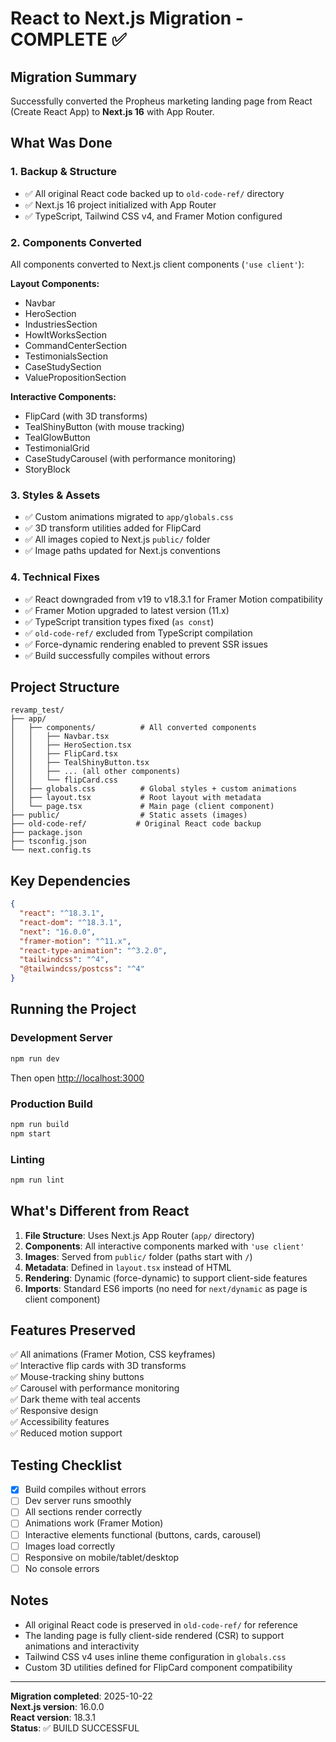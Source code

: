 # React to Next.js Migration - COMPLETE ✅

## Migration Summary

Successfully converted the Propheus marketing landing page from React (Create React App) to **Next.js 16** with App Router.

## What Was Done

### 1. Backup & Structure
- ✅ All original React code backed up to `old-code-ref/` directory
- ✅ Next.js 16 project initialized with App Router
- ✅ TypeScript, Tailwind CSS v4, and Framer Motion configured

### 2. Components Converted
All components converted to Next.js client components (`'use client'`):

**Layout Components:**
- Navbar
- HeroSection
- IndustriesSection  
- HowItWorksSection
- CommandCenterSection
- TestimonialsSection
- CaseStudySection
- ValuePropositionSection

**Interactive Components:**
- FlipCard (with 3D transforms)
- TealShinyButton (with mouse tracking)
- TealGlowButton
- TestimonialGrid
- CaseStudyCarousel (with performance monitoring)
- StoryBlock

### 3. Styles & Assets
- ✅ Custom animations migrated to `app/globals.css`
- ✅ 3D transform utilities added for FlipCard
- ✅ All images copied to Next.js `public/` folder
- ✅ Image paths updated for Next.js conventions

### 4. Technical Fixes
- ✅ React downgraded from v19 to v18.3.1 for Framer Motion compatibility
- ✅ Framer Motion upgraded to latest version (11.x)
- ✅ TypeScript transition types fixed (`as const`)
- ✅ `old-code-ref/` excluded from TypeScript compilation
- ✅ Force-dynamic rendering enabled to prevent SSR issues
- ✅ Build successfully compiles without errors

## Project Structure

```
revamp_test/
├── app/
│   ├── components/          # All converted components
│   │   ├── Navbar.tsx
│   │   ├── HeroSection.tsx
│   │   ├── FlipCard.tsx
│   │   ├── TealShinyButton.tsx
│   │   ├── ... (all other components)
│   │   └── flipCard.css
│   ├── globals.css          # Global styles + custom animations
│   ├── layout.tsx           # Root layout with metadata
│   └── page.tsx             # Main page (client component)
├── public/                  # Static assets (images)
├── old-code-ref/           # Original React code backup
├── package.json
├── tsconfig.json
└── next.config.ts
```

## Key Dependencies

```json
{
  "react": "^18.3.1",
  "react-dom": "^18.3.1",
  "next": "16.0.0",
  "framer-motion": "^11.x",
  "react-type-animation": "^3.2.0",
  "tailwindcss": "^4",
  "@tailwindcss/postcss": "^4"
}
```

## Running the Project

### Development Server
```bash
npm run dev
```
Then open [http://localhost:3000](http://localhost:3000)

### Production Build
```bash
npm run build
npm start
```

### Linting
```bash
npm run lint
```

## What's Different from React

1. **File Structure**: Uses Next.js App Router (`app/` directory)
2. **Components**: All interactive components marked with `'use client'`
3. **Images**: Served from `public/` folder (paths start with `/`)
4. **Metadata**: Defined in `layout.tsx` instead of HTML
5. **Rendering**: Dynamic (force-dynamic) to support client-side features
6. **Imports**: Standard ES6 imports (no need for `next/dynamic` as page is client component)

## Features Preserved

✅ All animations (Framer Motion, CSS keyframes)  
✅ Interactive flip cards with 3D transforms  
✅ Mouse-tracking shiny buttons  
✅ Carousel with performance monitoring  
✅ Dark theme with teal accents  
✅ Responsive design  
✅ Accessibility features  
✅ Reduced motion support  

## Testing Checklist

- [x] Build compiles without errors
- [ ] Dev server runs smoothly
- [ ] All sections render correctly
- [ ] Animations work (Framer Motion)
- [ ] Interactive elements functional (buttons, cards, carousel)
- [ ] Images load correctly
- [ ] Responsive on mobile/tablet/desktop
- [ ] No console errors

## Notes

- All original React code is preserved in `old-code-ref/` for reference
- The landing page is fully client-side rendered (CSR) to support animations and interactivity
- Tailwind CSS v4 uses inline theme configuration in `globals.css`
- Custom 3D utilities defined for FlipCard component compatibility

---

**Migration completed**: 2025-10-22  
**Next.js version**: 16.0.0  
**React version**: 18.3.1  
**Status**: ✅ BUILD SUCCESSFUL
